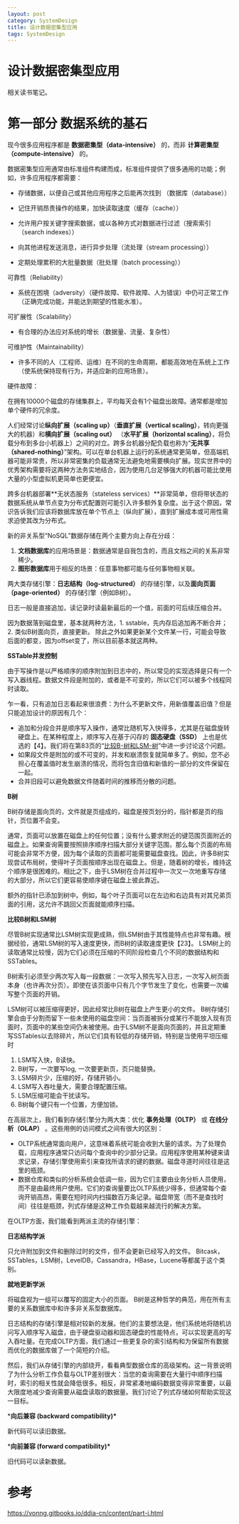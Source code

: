 ```yaml
---
layout: post
category: SystemDesign
title: 设计数据密集型应用
tags: SystemDesign
---
```


# 设计数据密集型应用

相关读书笔记。

# 第一部分 数据系统的基石

现今很多应用程序都是 **数据密集型（data-intensive）** 的，而非 **计算密集型（compute-intensive）** 的。

数据密集型应用通常由标准组件构建而成，标准组件提供了很多通用的功能；例如，许多应用程序都需要：

- 存储数据，以便自己或其他应用程序之后能再次找到 （数据库（database））

- 记住开销昂贵操作的结果，加快读取速度（缓存（cache））
- 允许用户按关键字搜索数据，或以各种方式对数据进行过滤（搜索索引（search indexes））
- 向其他进程发送消息，进行异步处理（流处理（stream processing））
- 定期处理累积的大批量数据（批处理（batch processing））





可靠性（Reliability）

-  系统在困境（adversity）（硬件故障、软件故障、人为错误）中仍可正常工作（正确完成功能，并能达到期望的性能水准）。


可扩展性（Scalability）

-  有合理的办法应对系统的增长（数据量、流量、复杂性）


可维护性（Maintainability）

-  许多不同的人（工程师、运维）在不同的生命周期，都能高效地在系统上工作（使系统保持现有行为，并适应新的应用场景）。






硬件故障：

在拥有10000个磁盘的存储集群上，平均每天会有1个磁盘出故障。通常都是增加单个硬件的冗余度。



 人们经常讨论**纵向扩展（scaling up）**（**垂直扩展（vertical scaling）**，转向更强大的机器）和**横向扩展（scaling out）** （**水平扩展（horizontal scaling）**，将负载分布到多台小机器上）之间的对立。跨多台机器分配负载也称为“**无共享（shared-nothing）**”架构。可以在单台机器上运行的系统通常更简单，但高端机器可能非常贵，所以非常密集的负载通常无法避免地需要横向扩展。现实世界中的优秀架构需要将这两种方法务实地结合，因为使用几台足够强大的机器可能比使用大量的小型虚拟机更简单也更便宜。



 跨多台机器部署**无状态服务（stateless services）**非常简单，但将带状态的数据系统从单节点变为分布式配置则可能引入许多额外复杂度。出于这个原因，常识告诉我们应该将数据库放在单个节点上（纵向扩展），直到扩展成本或可用性需求迫使其改为分布式。



新的非关系型“NoSQL”数据存储在两个主要方向上存在分歧：

1. **文档数据库**的应用场景是：数据通常是自我包含的，而且文档之间的关系非常稀少。
2. **图形数据库**用于相反的场景：任意事物都可能与任何事物相关联。



两大类存储引擎：**日志结构（log-structured）** 的存储引擎，以及**面向页面（page-oriented）** 的存储引擎（例如B树）。



日志一般是直接追加，读记录时读最新最后的一个值，前面的可后续压缩合并。



因为数据落到磁盘里，基本就两种方法，1. sstable，先内存后追加再不断合并； 2. 类似B树面向页，直接更新。  除此之外如果更新某个文件某一行，可能会导致后面的都变，因为offset变了，所以目前基本就这两种。



**SSTable并发控制**

由于写操作是以严格顺序的顺序附加到日志中的，所以常见的实现选择是只有一个写入器线程。数据文件段是附加的，或者是不可变的，所以它们可以被多个线程同时读取。

乍一看，只有追加日志看起来很浪费：为什么不更新文件，用新值覆盖旧值？但是只能追加设计的原因有几个：

- 追加和分段合并是顺序写入操作，通常比随机写入快得多，尤其是在磁盘旋转硬盘上。在某种程度上，顺序写入在基于闪存的 **固态硬盘（SSD）** 上也是优选的【4】。我们将在第83页的“[比较B-树和LSM-树](https://vonng.gitbooks.io/ddia-cn/content/ch3.html#比较B-树和LSM-树)”中进一步讨论这个问题。
- 如果段文件是附加的或不可变的，并发和崩溃恢复就简单多了。例如，您不必担心在覆盖值时发生崩溃的情况，而将包含旧值和新值的一部分的文件保留在一起。
- 合并旧段可以避免数据文件随着时间的推移而分散的问题。



**B树**

B树存储是面向页的，文件就是页组成的，磁盘是按页划分的，指针都是页的指针，页位置不会变。

通常，页面可以放置在磁盘上的任何位置；没有什么要求附近的键范围页面附近的磁盘上。如果查询需要按照排序顺序扫描大部分关键字范围，那么每个页面的布局可能会非常不方便，因为每个读取的页面都可能需要磁盘查找。因此，许多B树实现尝试布局树，使得叶子页面按顺序出现在磁盘上。但是，随着树的增长，维持这个顺序是很困难的。相比之下，由于LSM树在合并过程中一次又一次地重写存储的大部分，所以它们更容易使顺序键在磁盘上彼此靠近。

额外的指针已添加到树中。例如，每个叶子页面可以在左边和右边具有对其兄弟页面的引用，这允许不跳回父页面就能顺序扫描。



**比较B树和LSM树**

尽管B树实现通常比LSM树实现更成熟，但LSM树由于其性能特点也非常有趣。根据经验，通常LSM树的写入速度更快，而B树的读取速度更快【23】。 LSM树上的读取通常比较慢，因为它们必须在压缩的不同阶段检查几个不同的数据结构和SSTables。



B树索引必须至少两次写入每一段数据：一次写入预先写入日志，一次写入树页面本身（也许再次分页）。即使在该页面中只有几个字节发生了变化，也需要一次编写整个页面的开销。



LSM树可以被压缩得更好，因此经常比B树在磁盘上产生更小的文件。 B树存储引擎会由于分割而留下一些未使用的磁盘空间：当页面被拆分或某行不能放入现有页面时，页面中的某些空间仍未被使用。由于LSM树不是面向页面的，并且定期重写SSTables以去除碎片，所以它们具有较低的存储开销，特别是当使用平坦压缩时



1. LSM写入快，B读快。
2. B树写，一次要写log, 一次要更新页，页只能替换。
3. LSM碎片少，压缩的好，存储开销小。
4. LSM写入吞吐量大，需要合理配置压缩。
5. LSM压缩可能会干扰读写。
6. B树每个键只有一个位置，方便加锁。



在高层次上，我们看到存储引擎分为两大类：优化 **事务处理（OLTP）** 或 **在线分析（OLAP）** 。这些用例的访问模式之间有很大的区别：

- OLTP系统通常面向用户，这意味着系统可能会收到大量的请求。为了处理负载，应用程序通常只访问每个查询中的少部分记录。应用程序使用某种键来请求记录，存储引擎使用索引来查找所请求的键的数据。磁盘寻道时间往往是这里的瓶颈。
- 数据仓库和类似的分析系统会低调一些，因为它们主要由业务分析人员使用，而不是由最终用户使用。它们的查询量要比OLTP系统少得多，但通常每个查询开销高昂，需要在短时间内扫描数百万条记录。磁盘带宽（而不是查找时间）往往是瓶颈，列式存储是这种工作负载越来越流行的解决方案。

在OLTP方面，我们能看到两派主流的存储引擎：

**日志结构学派**

只允许附加到文件和删除过时的文件，但不会更新已经写入的文件。 Bitcask，SSTables，LSM树，LevelDB，Cassandra，HBase，Lucene等都属于这个类别。

**就地更新学派**

将磁盘视为一组可以覆写的固定大小的页面。 B树是这种哲学的典范，用在所有主要的关系数据库中和许多非关系型数据库。

日志结构的存储引擎是相对较新的发展。他们的主要想法是，他们系统地将随机访问写入顺序写入磁盘，由于硬盘驱动器和固态硬盘的性能特点，可以实现更高的写入吞吐量。在完成OLTP方面，我们通过一些更复杂的索引结构和为保留所有数据而优化的数据库做了一个简短的介绍。

然后，我们从存储引擎的内部绕开，看看典型数据仓库的高级架构。这一背景说明了为什么分析工作负载与OLTP差别很大：当您的查询需要在大量行中顺序扫描时，索引的相关性就会降低很多。相反，非常紧凑地编码数据变得非常重要，以最大限度地减少查询需要从磁盘读取的数据量。我们讨论了列式存储如何帮助实现这一目标。



***向后兼容 (backward compatibility)\***

 新代码可以读旧数据。

***向前兼容 (forward compatibility)\***

 旧代码可以读新数据。



# 参考

https://vonng.gitbooks.io/ddia-cn/content/part-i.html

